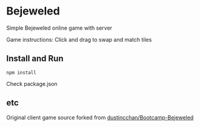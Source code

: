# Bejeweled

Simple Bejeweled online game with server

Game instructions: Click and drag to swap and match tiles

## Install and Run

```
npm install
```

Check package.json

## etc

Original client game source forked from [dustincchan/Bootcamp-Bejeweled](https://github.com/dustincchan/Bootcamp-Bejeweled)
